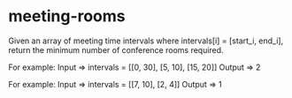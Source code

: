 # meeting-rooms

Given an array of meeting time intervals where intervals[i] = [start_i, end_i],
return the minimum number of conference rooms required.

For example:
Input => intervals = [[0, 30], [5, 10], [15, 20]]
Output => 2

For example:
Input => intervals = [[7, 10], [2, 4]]
Output => 1
